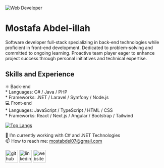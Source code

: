 ![Web Developer](https://media.licdn.com/dms/image/D4D16AQH0u5nUxUrcJw/profile-displaybackgroundimage-shrink_350_1400/0/1674723669001?e=1702512000&v=beta&t=IJVcBqgwYAdxnYbPCFrP7ZIZbkAgZTK5zAIJ83qV97M)

# Mostafa Abdel-illah
Software developer full-stack specializing in back-end technologies while proficient in front-end development. Dedicated to problem-solving and committed to ongoing learning. Proactive team player eager to enhance project success through personal initiatives and technical expertise.

## Skills and Experience  
⚛️ Back-end  
      * Languages: C# / Java / PHP   
      * Frameworks: .NET / Laravel / Symfony / Node.js  
💻 Front-end  
      * Languages: JavaScript / TypeScript / HTML / CSS    
      * Frameworks: React / Next.js / Angular / Bootstrap / Tailwind  

[![Top Langs](https://github-readme-stats.vercel.app/api/top-langs/?username=mostabdel07&layout=donut)](https://github.com/anuraghazra/github-readme-stats)

🌱 I’m currently working with C# and .NET Technologies  
📫 How to reach me: mostabdel07@gmail.com   


[<img src='https://cdn.jsdelivr.net/npm/simple-icons@3.0.1/icons/github.svg' alt='github' height='40'>](https://github.com/mostabdel07)  [<img src='https://cdn.jsdelivr.net/npm/simple-icons@3.0.1/icons/linkedin.svg' alt='linkedin' height='40'>](https://www.linkedin.com/in/mostafabdelillah/)  [<img src='https://cdn.jsdelivr.net/npm/simple-icons@3.0.1/icons/icloud.svg' alt='website' height='40'>](abdelillahmostafa.com)  

